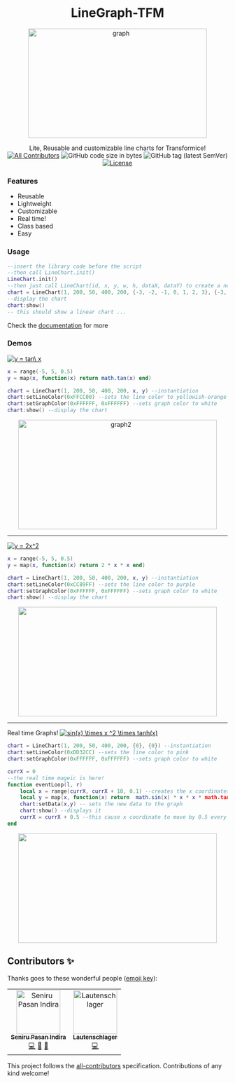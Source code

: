 
<h1 align='center'>LineGraph-TFM</h1>
<p align='center'><a href="https://ibb.co/d2vWYHC"><img src="https://i.ibb.co/cF9gnsf/graph.png" alt="graph" border="0" width="90%" height="250"></a></p>
<p align='center'> 
 Lite, Reusable and customizable line charts for Transformice!
 <br> <a href='#contributors'><img src='https://img.shields.io/badge/all_contributors-2-orange.svg?style=flat-square' alt='All Contributors'></a>
  <img alt="GitHub code size in bytes" src="https://img.shields.io/github/languages/code-size/Seniru/LineGraph-TFM">
  <img alt="GitHub tag (latest SemVer)" src="https://img.shields.io/github/v/tag/Seniru/LineGraph-TFM?sort=semver">
  <a href='https://opensource.org/licenses/MIT'><img src='https://img.shields.io/badge/License-MIT-yellow.svg' alt='License'></a><br> 
</p>

### Features
- Reusable
- Lightweight
- Customizable
- Real time!
- Class based
- Easy

### Usage
```lua
--insert the library code before the script
--then call LineChart.init()
LineChart.init()
--then just call LineChart(id, x, y, w, h, dataX, dataY) to create a new chart
chart = LineChart(1, 200, 50, 400, 200, {-3, -2, -1, 0, 1, 2, 3}, {-3, -2, -1, 0, 1, 2, 3})
--display the chart
chart:show()
-- this should show a linear chart ...
```
Check the [documentation](https://github.com/Seniru/LineGraph-TFM/blob/master/documentation.md) for more

### Demos


<a href="https://www.codecogs.com/eqnedit.php?latex=y&space;=&space;tan\&space;x" target="_blank"><img src="https://latex.codecogs.com/gif.latex?y&space;=&space;tan\&space;x" title="y = tan\ x" /></a>

```lua
x = range(-5, 5, 0.5)
y = map(x, function(x) return math.tan(x) end)

chart = LineChart(1, 200, 50, 400, 200, x, y) --instantiation
chart:setLineColor(0xFFCC00) --sets the line color to yellowish-orange
chart:setGraphColor(0xFFFFFF, 0xFFFFFF) --sets graph color to white
chart:show() --display the chart
```
<p align='center'>
<a href="https://ibb.co/609mvks"><img src="https://i.ibb.co/1GyLsk2/graph2.png" alt="graph2" border="0" width=95% height=250></a>
</p>
<hr>

<a href="https://www.codecogs.com/eqnedit.php?latex=\inline&space;y&space;=&space;2x^2" target="_blank"><img src="https://latex.codecogs.com/gif.latex?\inline&space;y&space;=&space;2x^2" title="y = 2x^2" /></a>

```lua
x = range(-5, 5, 0.5)
y = map(x, function(x) return 2 * x * x end)

chart = LineChart(1, 200, 50, 400, 200, x, y) --instantiation
chart:setLineColor(0xCC89FF) --sets the line color to purple
chart:setGraphColor(0xFFFFFF, 0xFFFFFF) --sets graph color to white
chart:show() --display the chart
```
<p align='center'><img src='https://i.imgur.com/TulCY9W.png' width=95% height=250></p>
<hr>

Real time Graphs! <a href="https://www.codecogs.com/eqnedit.php?latex=\inline&space;sin(x)&space;\times&space;x&space;^2&space;\times&space;tanh(x)" target="_blank"><img src="https://latex.codecogs.com/gif.latex?\inline&space;sin(x)&space;\times&space;x&space;^2&space;\times&space;tanh(x)" title="sin(x) \times x ^2 \times tanh(x)" /></a>
```lua
chart = LineChart(1, 200, 50, 400, 200, {0}, {0}) --instantiation
chart:setLineColor(0xDD32CC) --sets the line color to pink
chart:setGraphColor(0xFFFFFF, 0xFFFFFF) --sets graph color to white

currX = 0
--the real time mageic is here!
function eventLoop(l, r)
	local x = range(currX, currX + 10, 0.1) --creates the x coordinates
	local y = map(x, function(x) return  math.sin(x) * x * x * math.tanh(x) end ) --maps x values to the specified function
	chart:setData(x,y) -- sets the new data to the graph
	chart:show() --displays it
	currX = currX + 0.5 --this cause x coordinate to move by 0.5 every 500ms
end
```
<p align='center'>
	<img src='https://media.giphy.com/media/ZbSt4f4p32yU0est9S/giphy.gif' width=95% height=250>
</p>

## Contributors ✨

Thanks goes to these wonderful people ([emoji key](https://allcontributors.org/docs/en/emoji-key)):

<!-- ALL-CONTRIBUTORS-LIST:START - Do not remove or modify this section -->
<!-- prettier-ignore -->
<table>
  <tr>
    <td align="center"><a href="https://github.com/Seniru"><img src="https://avatars2.githubusercontent.com/u/34127015?v=4" width="100px;" alt="Seniru Pasan Indira"/><br /><sub><b>Seniru Pasan Indira</b></sub></a><br /><a href="https://github.com/Seniru/LineGraph-TFM/commits?author=Seniru" title="Code">💻</a> <a href="https://github.com/Seniru/LineGraph-TFM/commits?author=Seniru" title="Documentation">📖</a> <a href="#design-Seniru" title="Design">🎨</a></td>
    <td align="center"><a href="http://bit.ly/laut-id"><img src="https://avatars2.githubusercontent.com/u/26045253?v=4" width="100px;" alt="Lautenschlager"/><br /><sub><b>Lautenschlager</b></sub></a><br /><a href="https://github.com/Seniru/LineGraph-TFM/commits?author=Lautenschlager-id" title="Code">💻</a></td>
  </tr>
</table>

<!-- ALL-CONTRIBUTORS-LIST:END -->

This project follows the [all-contributors](https://github.com/all-contributors/all-contributors) specification. Contributions of any kind welcome!
<!--stackedit_data:
eyJoaXN0b3J5IjpbMTA5ODM5NzldfQ==
-->